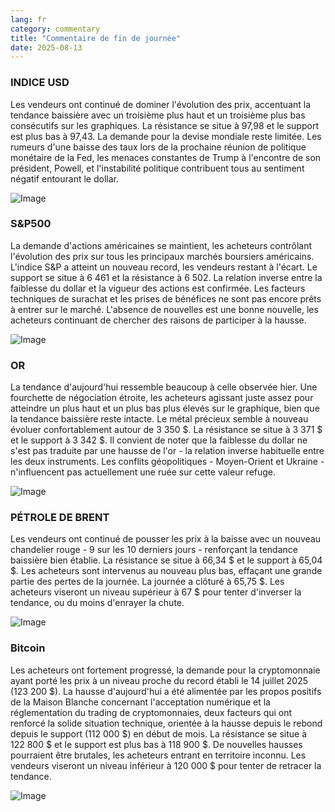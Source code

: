 ```yaml
---
lang: fr
category: commentary
title: "Commentaire de fin de journée"
date: 2025-08-13
---
```


### INDICE USD

Les vendeurs ont continué de dominer l'évolution des prix, accentuant la tendance baissière avec un troisième plus haut et un troisième plus bas consécutifs sur les graphiques. La résistance se situe à 97,98 et le support est plus bas à 97,43. La demande pour la devise mondiale reste limitée. Les rumeurs d'une baisse des taux lors de la prochaine réunion de politique monétaire de la Fed, les menaces constantes de Trump à l'encontre de son président, Powell, et l'instabilité politique contribuent tous au sentiment négatif entourant le dollar.

![Image](https://markleighedu.github.io/img/Aug-2025/13-Aug-2025/usdindex.jpg)

### S&P500

La demande d'actions américaines se maintient, les acheteurs contrôlant l'évolution des prix sur tous les principaux marchés boursiers américains. L'indice S&P a atteint un nouveau record, les vendeurs restant à l'écart. Le support se situe à 6 461 et la résistance à 6 502. La relation inverse entre la faiblesse du dollar et la vigueur des actions est confirmée. Les facteurs techniques de surachat et les prises de bénéfices ne sont pas encore prêts à entrer sur le marché. L'absence de nouvelles est une bonne nouvelle, les acheteurs continuant de chercher des raisons de participer à la hausse.

![Image](https://markleighedu.github.io/img/Aug-2025/13-Aug-2025/sp500.jpg)

### OR

La tendance d'aujourd'hui ressemble beaucoup à celle observée hier. Une fourchette de négociation étroite, les acheteurs agissant juste assez pour atteindre un plus haut et un plus bas plus élevés sur le graphique, bien que la tendance baissière reste intacte. Le métal précieux semble à nouveau évoluer confortablement autour de 3 350 $. La résistance se situe à 3 371 $ et le support à 3 342 $. Il convient de noter que la faiblesse du dollar ne s'est pas traduite par une hausse de l'or - la relation inverse habituelle entre les deux instruments. Les conflits géopolitiques - Moyen-Orient et Ukraine - n'influencent pas actuellement une ruée sur cette valeur refuge.

![Image](https://markleighedu.github.io/img/Aug-2025/13-Aug-2025/gold.jpg)

### PÉTROLE DE BRENT

Les vendeurs ont continué de pousser les prix à la baisse avec un nouveau chandelier rouge - 9 sur les 10 derniers jours - renforçant la tendance baissière bien établie. La résistance se situe à 66,34 $ et le support à 65,04 $. Les acheteurs sont intervenus au nouveau plus bas, effaçant une grande partie des pertes de la journée. La journée a clôturé à 65,75 $. Les acheteurs viseront un niveau supérieur à 67 $ pour tenter d'inverser la tendance, ou du moins d'enrayer la chute.

![Image](https://markleighedu.github.io/img/Aug-2025/13-Aug-2025/brentoil.jpg)

### Bitcoin

Les acheteurs ont fortement progressé, la demande pour la cryptomonnaie ayant porté les prix à un niveau proche du record établi le 14 juillet 2025 (123 200 $). La hausse d'aujourd'hui a été alimentée par les propos positifs de la Maison Blanche concernant l'acceptation numérique et la réglementation du trading de cryptomonnaies, deux facteurs qui ont renforcé la solide situation technique, orientée à la hausse depuis le rebond depuis le support (112 000 $) en début de mois. La résistance se situe à 122 800 $ et le support est plus bas à 118 900 $. De nouvelles hausses pourraient être brutales, les acheteurs entrant en territoire inconnu. Les vendeurs viseront un niveau inférieur à 120 000 $ pour tenter de retracer la tendance.

![Image](https://markleighedu.github.io/img/Aug-2025/13-Aug-2025/bitcoin.jpg)

